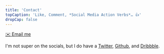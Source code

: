 ```yaml
---
title: 'Contact'
topCaption: 'Like, Comment, *Social Media Action Verbs*… 👍'
dropCap: false
---
```


[✉️ Email me](mailto:hello@jonquach.com)

I'm not super on the socials, but I do have a [Twitter](https://twitter.com/itsjonq), [Github](https://github.com/itsjonq), and [Dribbble](https://dribbble.com/itsjonq).
